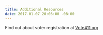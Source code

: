 ```yaml
---
title: Additional Resources
date: 2017-01-07 20:03:00 -08:00
---
```


Find out about voter registration at [Vote411.org](http://www.vote411.org/)